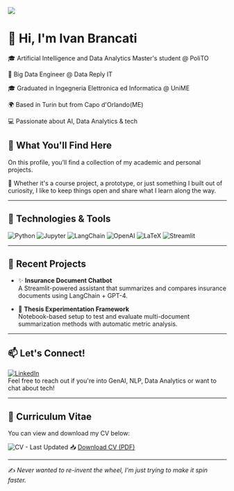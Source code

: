<img src="https://media3.giphy.com/media/v1.Y2lkPTc5MGI3NjExejY0MTR1aDlxYW5tNTJkcGs1ejJmazJpMGY3MHlqY3IwMTJ0MmJnNyZlcD12MV9pbnRlcm5hbF9naWZfYnlfaWQmY3Q9Zw/aNqEFrYVnsS52/giphy.gif" />
  

# 👋 Hi, I'm Ivan Brancati

🎓 Artificial Intelligence and Data Analytics Master's student @ PoliTO

💼 Big Data Engineer @ Data Reply IT

🎓 Graduated in Ingegneria Elettronica ed Informatica @ UniME

🌍 Based in Turin but from Capo d'Orlando(ME)

💻 Passionate about AI, Data Analytics & tech   


## 📁 What You'll Find Here

On this profile, you’ll find a collection of my academic and personal projects.

🚀 Whether it's a course project, a prototype, or just something I built out of curiosity,  I like to keep things open and share what I learn along the way.
 
---

## 🔧 Technologies & Tools

![Python](https://img.shields.io/badge/Python-3776AB?style=flat&logo=python&logoColor=white)
![Jupyter](https://img.shields.io/badge/Jupyter-F37626?style=flat&logo=jupyter&logoColor=white)
![LangChain](https://img.shields.io/badge/LangChain-00C7B7?style=flat&logo=OpenAI&logoColor=white)
![OpenAI](https://img.shields.io/badge/OpenAI-412991?style=flat&logo=openai&logoColor=white)
![LaTeX](https://img.shields.io/badge/LaTeX-008080?style=flat&logo=latex&logoColor=white)
![Streamlit](https://img.shields.io/badge/Streamlit-FF4B4B?style=flat&logo=streamlit&logoColor=white)

---

## 🧠 Recent Projects

- ✨ **Insurance Document Chatbot**  
  A Streamlit-powered assistant that summarizes and compares insurance documents using LangChain + GPT-4.

- 🧪 **Thesis Experimentation Framework**  
  Notebook-based setup to test and evaluate multi-document summarization methods with automatic metric analysis.


---

## 📫 Let's Connect!

[![LinkedIn](https://img.shields.io/badge/LinkedIn-blue?style=flat&logo=linkedin&logoColor=white)](https://www.linkedin.com/in/ivanbrancati/)  
Feel free to reach out if you're into GenAI, NLP, Data Analytics or want to chat about tech!

---

## 📄 Curriculum Vitae

You can view and download my CV below:

![CV - Last Updated](https://img.shields.io/badge/Updated-April%202024-green)
📥 [Download CV (PDF)](./docs/cd_ivanbrancati.pdf)

---

✍️ _Never wanted to re-invent the wheel, I'm just trying to make it spin faster._

